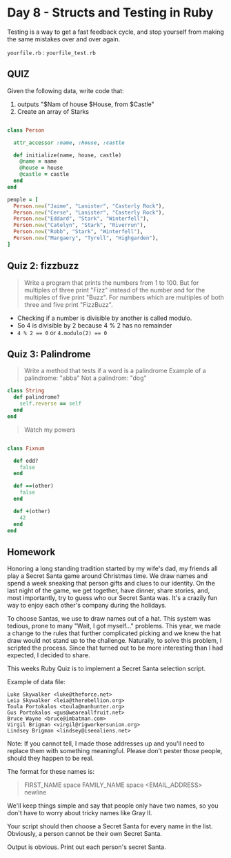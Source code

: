 Day 8 - Structs and Testing in Ruby
======================

Testing is a way to get a fast feedback cycle, and stop yourself from making the
same mistakes over and over again.

`yourfile.rb` : `yourfile_test.rb`

QUIZ
--------

Given the following data, write code that:

1. outputs "$Nam of house $House, from $Castle"
2. Create an array of Starks

```ruby

class Person

  attr_accessor :name, :house, :castle

  def initialize(name, house, castle)
    @name = name
    @house = house
    @castle = castle
  end
end

people = [
  Person.new("Jaime", "Lanister", "Casterly Rock"),
  Person.new("Cerse", "Lanister", "Casterly Rock"),
  Person.new("Eddard", "Stark", "Winterfell"),
  Person.new("Catelyn", "Stark", "Riverrun"),
  Person.new("Robb", "Stark", "Winterfell"),
  Person.new("Margaery", "Tyrell", "Highgarden"),
]

```


Quiz 2: fizzbuzz
---------------

> Write a program that prints the numbers from 1 to 100.
> But for multiples of three print "Fizz" instead of the
> number and for the multiples of five print "Buzz". For
> numbers which are multiples of both three and five
> print "FizzBuzz".

* Checking if a number is divisible by another is called modulo.
* So 4 is divisible by 2 because 4 % 2 has no remainder
* `4 % 2 == 0` or `4.modulo(2) == 0`


Quiz 3: Palindrome
-------------------

> Write a method that tests if a word is a palindrome
> Example of a palindrome: "abba"
> Not a palindrom: "dog"

```ruby
class String
  def palindrome?
    self.reverse == self
  end
end
```

>  Watch my powers

```ruby

class Fixnum

  def odd?
    false
  end

  def ==(other)
    false
  end

  def +(other)
    42
  end
end

```

Homework
--------

Honoring a long standing tradition started by my wife's dad, my friends all play
a Secret Santa game around Christmas time. We draw names and spend a week
sneaking that person gifts and clues to our identity. On the last night of the
game, we get together, have dinner, share stories, and, most importantly, try to
guess who our Secret Santa was. It's a crazily fun way to enjoy each other's
company during the holidays.

To choose Santas, we use to draw names out of a hat. This system was tedious,
prone to many "Wait, I got myself..." problems. This year, we made a change to
the rules that further complicated picking and we knew the hat draw would not
stand up to the challenge. Naturally, to solve this problem, I scripted the
process. Since that turned out to be more interesting than I had expected, I
decided to share.

This weeks Ruby Quiz is to implement a Secret Santa selection script.

Example of data file:

```
Luke Skywalker <luke@theforce.net>  
Leia Skywalker <leia@therebellion.org>  
Toula Portokalos <toula@manhunter.org>  
Gus Portokalos <gus@weareallfruit.net>  
Bruce Wayne <bruce@imbatman.com>  
Virgil Brigman <virgil@rigworkersunion.org>  
Lindsey Brigman <lindsey@iseealiens.net>  
```

Note: If you cannot tell, I made those addresses up and you'll need to replace
them with something meaningful. Please don't pester those people, should they
happen to be real.

The format for these names is:

> FIRST_NAME space FAMILY_NAME space <EMAIL_ADDRESS> newline

We'll keep things simple and say that people only have two names, so you don't
have to worry about tricky names like Gray II.

Your script should then choose a Secret Santa for every name in the list.
Obviously, a person cannot be their own Secret Santa. 

Output is obvious. Print out each person's secret Santa.

